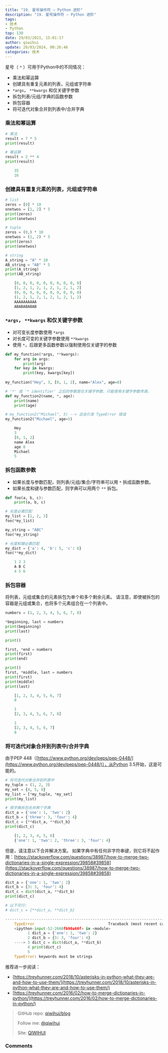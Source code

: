 ```yaml
---
title: "19. 星号操作符 — Python 进阶"
description: "19. 星号操作符 — Python 进阶"
tags: 
- 技术
- Python
top: 130
date: 29/03/2021, 15:01:17
author: qiwihui
update: 20/03/2024, 00:26:46
categories: 技术
---
```


星号（ `*` ）可用于Python中的不同情况：

- 乘法和幂运算
- 创建具有重复元素的列表，元组或字符串
- `*args`， `**kwargs` 和仅关键字参数
- 拆包列表/元组/字典的函数参数
- 拆包容器
- 将可迭代对象合并到列表中/合并字典

<!--more-->

### 乘法和幂运算

```python
# 乘法
result = 7 * 5
print(result)

# 幂运算
result = 2 ** 4
print(result)
```

```python
    35
    16
```

### 创建具有重复元素的列表，元组或字符串

```python
# list
zeros = [0] * 10
onetwos = [1, 2] * 5
print(zeros)
print(onetwos)

# tuple
zeros = (0,) * 10
onetwos = (1, 2) * 5
print(zeros)
print(onetwos)

# string
A_string = "A" * 10
AB_string = "AB" * 5
print(A_string)
print(AB_string)
```

```python
    [0, 0, 0, 0, 0, 0, 0, 0, 0, 0]
    [1, 2, 1, 2, 1, 2, 1, 2, 1, 2]
    (0, 0, 0, 0, 0, 0, 0, 0, 0, 0)
    (1, 2, 1, 2, 1, 2, 1, 2, 1, 2)
    AAAAAAAAAA
    ABABABABAB
```

### `*args`， `**kwargs` 和仅关键字参数

- 对可变长度参数使用 `*args`
- 对长度可变的关键字参数使用 `**kwargs`
- 使用 `*`，后跟更多函数参数以强制使用仅关键字的参数

```python
def my_function(*args, **kwargs):
    for arg in args:
        print(arg)
    for key in kwargs:
        print(key, kwargs[key])
        
my_function("Hey", 3, [0, 1, 2], name="Alex", age=8)

# '*' 或 '* identifier' 之后的参数是仅关键字参数，只能使用关键字参数传递。
def my_function2(name, *, age):
    print(name)
    print(age)

# my_function2("Michael", 5) --> 这会引发 TypeError 错误
my_function2("Michael", age=5)
```

```python
    Hey
    3
    [0, 1, 2]
    name Alex
    age 8
    Michael
    5
```

### 拆包函数参数

- 如果长度与参数匹配，则列表/元组/集合/字符串可以用 `*` 拆成函数参数。
- 如果长度和键与参数匹配，则字典可以用两个 `**` 拆包。

```python
def foo(a, b, c):
    print(a, b, c)

# 长度必需匹配
my_list = [1, 2, 3]
foo(*my_list)

my_string = "ABC"
foo(*my_string)

# 长度和键必需匹配
my_dict = {'a': 4, 'b': 5, 'c': 6}
foo(**my_dict)
```

```python
    1 2 3
    A B C
    4 5 6
```

### 拆包容器

将列表，元组或集合的元素拆包为单个和多个剩余元素。 请注意，即使被拆包的容器是元组或集合，也将多个元素组合在一个列表中。

```python
numbers = (1, 2, 3, 4, 5, 6, 7, 8)

*beginning, last = numbers
print(beginning)
print(last)

print()

first, *end = numbers
print(first)
print(end)

print()
first, *middle, last = numbers
print(first)
print(middle)
print(last)
```

```python
    [1, 2, 3, 4, 5, 6, 7]
    8

    1
    [2, 3, 4, 5, 6, 7, 8]

    1
    [2, 3, 4, 5, 6, 7]
    8
```

### 将可迭代对象合并到列表中/合并字典

由于PEP 448（[https://www.python.org/dev/peps/pep-0448/](https://www.python.org/dev/peps/pep-0448/)），从Python 3.5开始，这是可能的。

```python
# 将可迭代对象合并到列表中
my_tuple = (1, 2, 3)
my_set = {4, 5, 6}
my_list = [*my_tuple, *my_set]
print(my_list)

# 用字典拆包合并两个字典
dict_a = {'one': 1, 'two': 2}
dict_b = {'three': 3, 'four': 4}
dict_c = {**dict_a, **dict_b}
print(dict_c)
```

```python
    [1, 2, 3, 4, 5, 6]
    {'one': 1, 'two': 2, 'three': 3, 'four': 4}
```

但是，请注意以下合并解决方案。 如果字典中有任何非字符串键，则它将不起作用：[https://stackoverflow.com/questions/38987/how-to-merge-two-dictionaries-in-a-single-expression/39858#39858](https://stackoverflow.com/questions/38987/how-to-merge-two-dictionaries-in-a-single-expression/39858#39858)

```python
dict_a = {'one': 1, 'two': 2}
dict_b = {3: 3, 'four': 4}
dict_c = dict(dict_a, **dict_b)
print(dict_c)

# 以下可行:
# dict_c = {**dict_a, **dict_b}
```

```python
---------------------------------------------------------------------------
    TypeError                                 Traceback (most recent call last)
    <ipython-input-52-2660fb90a60f> in <module>
          1 dict_a = {'one': 1, 'two': 2}
          2 dict_b = {3: 3, 'four': 4}
    ----> 3 dict_c = dict(dict_a, **dict_b)
          4 print(dict_c)
          5 
    TypeError: keywords must be strings
```

推荐进一步阅读：

- [https://treyhunner.com/2018/10/asterisks-in-python-what-they-are-and-how-to-use-them/](https://treyhunner.com/2018/10/asterisks-in-python-what-they-are-and-how-to-use-them/)
- [https://treyhunner.com/2016/02/how-to-merge-dictionaries-in-python/](https://treyhunner.com/2016/02/how-to-merge-dictionaries-in-python/)

> GitHub repo: [qiwihui/blog](https://github.com/qiwihui/blog)
>
> Follow me: [@qiwihui](https://github.com/qiwihui)
>
> Site: [QIWIHUI](https://qiwihui.com)


### Comments

